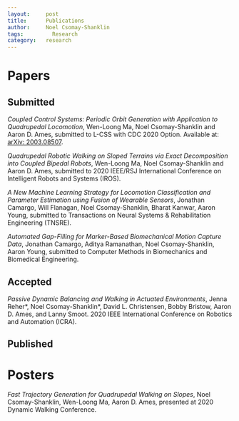 ```yaml
---
layout:     post
title:      Publications
author:     Noel Csomay-Shanklin
tags: 		  Research
category:   research
---
```

# Papers 
## Submitted 
*Coupled Control Systems: Periodic Orbit Generation with Application to Quadrupedal Locomotion*, Wen-Loong Ma,  Noel Csomay-Shanklin and Aaron D. Ames, submitted to L-CSS with CDC 2020 Option. Available at: [arXiv: 2003.08507](https://arxiv.org/abs/2003.08507).

*Quadrupedal Robotic Walking on Sloped Terrains via Exact Decomposition into Coupled Bipedal Robots*, Wen-Loong Ma, Noel Csomay-Shanklin and Aaron D. Ames, submitted to 2020 IEEE/RSJ International Conference on Intelligent Robots and Systems (IROS).

*A New Machine Learning Strategy for Locomotion Classification and Parameter Estimation using Fusion of Wearable Sensors*, Jonathan Camargo, Will Flanagan, Noel Csomay-Shanklin, Bharat Kanwar, Aaron Young, submitted to  Transactions on Neural Systems & Rehabilitation Engineering (TNSRE).

*Automated Gap-Filling for Marker-Based Biomechanical Motion Capture Data*, Jonathan Camargo, Aditya Ramanathan, Noel Csomay-Shanklin, Aaron Young, submitted to Computer Methods in Biomechanics and Biomedical Engineering.

## Accepted
*Passive Dynamic Balancing and Walking in Actuated Environments*, Jenna Reher\*, Noel Csomay-Shanklin\*, David L. Christensen, Bobby Bristow, Aaron D. Ames, and Lanny Smoot. 2020 IEEE International Conference on Robotics and Automation (ICRA).

## Published
<script src="https://bibbase.org/show?bib=https%3A%2F%2Fapi.zotero.org%2Fusers%2F5612529%2Fcollections%2FDGS34TEY%2Fitems%3Fkey%3DaiprMlXOSKe71AbbxNPHHfe7%26format%3Dbibtex%26limit%3D100&jsonp=1"></script> 

# Posters
*Fast Trajectory Generation for Quadrupedal Walking on Slopes*, Noel Csomay-Shanklin, Wen-Loong Ma, Aaron D. Ames, presented at 2020 Dynamic Walking Conference.